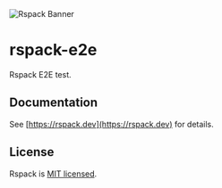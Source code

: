 <picture>
  <source media="(prefers-color-scheme: dark)" srcset="https://assets.rspack.dev/rspack/rspack-banner-plain-dark.png">
  <img alt="Rspack Banner" src="https://assets.rspack.dev/rspack/rspack-banner-plain-light.png">
</picture>

# rspack-e2e

Rspack E2E test.

## Documentation

See [https://rspack.dev](https://rspack.dev) for details.

## License

Rspack is [MIT licensed](https://github.com/web-infra-dev/rspack/blob/main/LICENSE).
